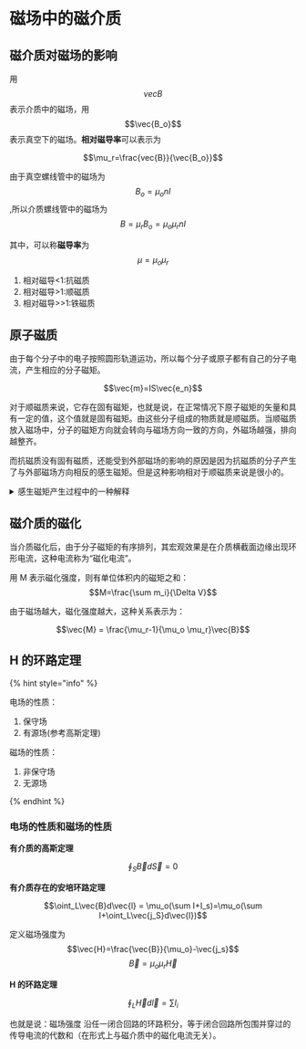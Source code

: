 # 磁场中的磁介质

## 磁介质对磁场的影响

用$$vec{B}$$表示介质中的磁场，用$$\vec{B_o}$$表示真空下的磁场。**相对磁导率**可以表示为

$$\mu_r=\frac{vec{B}}{\vec{B_o}}$$

由于真空螺线管中的磁场为$$B_o=\mu_onI$$,所以介质螺线管中的磁场为$$B=\mu_rB_o=\mu_o\mu_r nI$$

其中，可以称**磁导率**为$$\mu = \mu_o\mu_r$$

1. 相对磁导<1:抗磁质
2. 相对磁导>1:顺磁质
3. 相对磁导>>1:铁磁质

## 原子磁质

由于每个分子中的电子按照圆形轨道运功，所以每个分子或原子都有自己的分子电流，产生相应的分子磁矩。

$$\vec{m}=IS\vec{e_n}$$

对于顺磁质来说，它存在固有磁矩，也就是说，在正常情况下原子磁矩的矢量和具有一定的值，这个值就是固有磁矩。由这些分子组成的物质就是顺磁质。当顺磁质放入磁场中，分子的磁矩方向就会转向与磁场方向一致的方向，外磁场越强，排向越整齐。

而抗磁质没有固有磁质，还能受到外部磁场的影响的原因是因为抗磁质的分子产生了与外部磁场方向相反的感生磁矩。但是这种影响相对于顺磁质来说是很小的。

<details>
<summary>感生磁矩产生过程中的一种解释</summary>
电子做轨道运动时，具有一定的角动量
</details>

## 磁介质的磁化

当介质磁化后，由于分子磁矩的有序排列，其宏观效果是在介质横截面边缘出现环形电流，这种电流称为“磁化电流”。

用 M 表示磁化强度，则有单位体积内的磁矩之和：
$$M=\frac{\sum m_i}{\Delta V}$$

由于磁场越大，磁化强度越大，这种关系表示为：

$$\vec{M} = \frac{\mu_r-1}{\mu_o \mu_r}\vec{B}$$

## H 的环路定理

{% hint style="info" %}

电场的性质：

1. 保守场
2. 有源场(参考高斯定理)

磁场的性质：

1. 非保守场
2. 无源场

{% endhint %}

### 电场的性质和磁场的性质

**有介质的高斯定理**

$$\oint_S \vec{B}d\vec{S}=0$$

**有介质存在的安培环路定理**

$$\oint_L\vec{B}d\vec{l} = \mu_o(\sum I+I_s)=\mu_o(\sum I+\oint_L\vec{j_S}d\vec{l})$$

定义磁场强度为$$\vec{H}=\frac{\vec{B}}{\mu_o}-\vec{j_s}$$
$$\vec{B}=\mu_o\mu_r \vec{H}$$

**H 的环路定理**

$$\oint_L \vec{H}d\vec{l} = \sum I_i$$

也就是说：磁场强度 沿任一闭合回路的环路积分，等于闭合回路所包围并穿过的传导电流的代数和（在形式上与磁介质中的磁化电流无关）。
